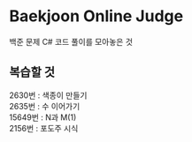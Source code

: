 # Baekjoon Online Judge
백준 문제 C# 코드 풀이를 모아놓은 것

## 복습할 것
2630번 : 색종이 만들기 <br/>
2635번 : 수 이어가기 <br/>
15649번 : N과 M(1) <br/>
2156번 : 포도주 시식 <br/>
